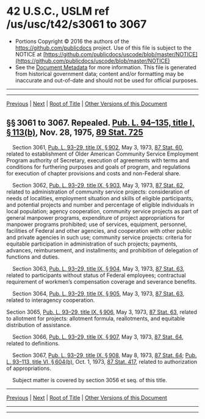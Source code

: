 ---
---

# 42 U.S.C., USLM ref /us/usc/t42/s3061 to 3067

* Portions Copyright © 2016 the authors of the https://github.com/publicdocs project.
  Use of this file is subject to the NOTICE at [https://github.com/publicdocs/uscode/blob/master/NOTICE](https://github.com/publicdocs/uscode/blob/master/NOTICE)
* See the [Document Metadata](././../../../..//README.md) for more information.
  This file is generated from historical government data; content and/or formatting may be inaccurate and out-of-date and should not be used for official purposes.

----------
----------

[Previous](./../../../..//us/usc/t42/ch35A/m__us_usc_t42_ch35A.md) | [Next](./../../../..//us/usc/t42/ch36/m__us_usc_t42_ch36.md) | [Root of Title](./../../../../) | [Other Versions of this Document](https://publicdocs.github.io/go/links?ns=uslm&ref=%2Fus%2Fusc%2Ft42%2Fs3061+to+3067)

## §§ 3061 to 3067. Repealed. [Pub. L. 94–135, title I, § 113(b)][/us/pl/94/135/s113/b], Nov. 28, 1975, [89 Stat. 725][/us/stat/89/725]

    Section 3061, [Pub. L. 93–29, title IX, § 902][/us/pl/93/29/s902], May 3, 1973, [87 Stat. 60][/us/stat/87/60], related to establishment of Older American Community Service Employment Program authority of Secretary, execution of agreements with terms and conditions for furthering purposes and goals of program, and regulations for execution of chapter provisions and costs and non-Federal share.

    Section 3062, [Pub. L. 93–29, title IX, § 903][/us/pl/93/29/s903], May 3, 1973, [87 Stat. 62][/us/stat/87/62], related to administration of community service projects: consideration of needs of localities, employment situation and skills of eligible participants, and potential projects and number and percentage of eligible individuals in local population; agency cooperation, community service projects as part of general manpower programs, expenditure of project appropriations for manpower programs prohibited; use of services, equipment, personnel, facilities of Federal and other agencies, and cooperation with other public and private agencies in such use; community service projects: criteria for equitable participation in administration of such projects; payments, advances, reimbursement, and installments; and prohibition of delegation of functions and duties.

    Section 3063, [Pub. L. 93–29, title IX, § 904][/us/pl/93/29/s904], May 3, 1973, [87 Stat. 63][/us/stat/87/63], related to participants without status of Federal employees; contractual requirement of workmen’s compensation coverage and severance benefits.

    Section 3064, [Pub. L. 93–29, title IX, § 905][/us/pl/93/29/s905], May 3, 1973, [87 Stat. 63][/us/stat/87/63], related to interagency cooperation.

Section 3065, [Pub. L. 93–29, title IX, § 906][/us/pl/93/29/s906], May 3, 1973, [87 Stat. 63][/us/stat/87/63], related to allotment for projects: allotment formula, reallotments, and equitable distribution of assistance.

    Section 3066, [Pub. L. 93–29, title IX, § 907][/us/pl/93/29/s907], May 3, 1973, [87 Stat. 64][/us/stat/87/64], related to definitions.

    Section 3067, [Pub. L. 93–29, title IX, § 908][/us/pl/93/29/s908], May 8, 1973, [87 Stat. 64][/us/stat/87/64]; [Pub. L. 93–113, title VI, § 604(b)][/us/pl/93/113/s604/b], Oct. 1, 1973, [87 Stat. 417][/us/stat/87/417], related to authorization of appropriations.

    Subject matter is covered by section 3056 et seq. of this title.

----------

[Previous](./../../../..//us/usc/t42/ch35A/m__us_usc_t42_ch35A.md) | [Next](./../../../..//us/usc/t42/ch36/m__us_usc_t42_ch36.md) | [Root of Title](./../../../../) | [Other Versions of this Document](https://publicdocs.github.io/go/links?ns=uslm&ref=%2Fus%2Fusc%2Ft42%2Fs3061+to+3067)

----------
----------

[/us/pl/94/135/s113/b]: https://publicdocs.github.io/go/links?ns=uslm&ref=%2Fus%2Fpl%2F94%2F135%2Fs113%2Fb
[/us/stat/89/725]: https://publicdocs.github.io/go/links?ns=uslm&ref=%2Fus%2Fstat%2F89%2F725
[/us/pl/93/29/s902]: https://publicdocs.github.io/go/links?ns=uslm&ref=%2Fus%2Fpl%2F93%2F29%2Fs902
[/us/stat/87/60]: https://publicdocs.github.io/go/links?ns=uslm&ref=%2Fus%2Fstat%2F87%2F60
[/us/pl/93/29/s903]: https://publicdocs.github.io/go/links?ns=uslm&ref=%2Fus%2Fpl%2F93%2F29%2Fs903
[/us/stat/87/62]: https://publicdocs.github.io/go/links?ns=uslm&ref=%2Fus%2Fstat%2F87%2F62
[/us/pl/93/29/s904]: https://publicdocs.github.io/go/links?ns=uslm&ref=%2Fus%2Fpl%2F93%2F29%2Fs904
[/us/stat/87/63]: https://publicdocs.github.io/go/links?ns=uslm&ref=%2Fus%2Fstat%2F87%2F63
[/us/pl/93/29/s905]: https://publicdocs.github.io/go/links?ns=uslm&ref=%2Fus%2Fpl%2F93%2F29%2Fs905
[/us/stat/87/63]: https://publicdocs.github.io/go/links?ns=uslm&ref=%2Fus%2Fstat%2F87%2F63
[/us/pl/93/29/s906]: https://publicdocs.github.io/go/links?ns=uslm&ref=%2Fus%2Fpl%2F93%2F29%2Fs906
[/us/stat/87/63]: https://publicdocs.github.io/go/links?ns=uslm&ref=%2Fus%2Fstat%2F87%2F63
[/us/pl/93/29/s907]: https://publicdocs.github.io/go/links?ns=uslm&ref=%2Fus%2Fpl%2F93%2F29%2Fs907
[/us/stat/87/64]: https://publicdocs.github.io/go/links?ns=uslm&ref=%2Fus%2Fstat%2F87%2F64
[/us/pl/93/29/s908]: https://publicdocs.github.io/go/links?ns=uslm&ref=%2Fus%2Fpl%2F93%2F29%2Fs908
[/us/stat/87/64]: https://publicdocs.github.io/go/links?ns=uslm&ref=%2Fus%2Fstat%2F87%2F64
[/us/pl/93/113/s604/b]: https://publicdocs.github.io/go/links?ns=uslm&ref=%2Fus%2Fpl%2F93%2F113%2Fs604%2Fb
[/us/stat/87/417]: https://publicdocs.github.io/go/links?ns=uslm&ref=%2Fus%2Fstat%2F87%2F417



